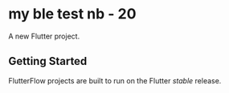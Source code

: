 # my ble test    nb - 20

A new Flutter project.

## Getting Started

FlutterFlow projects are built to run on the Flutter _stable_ release.
